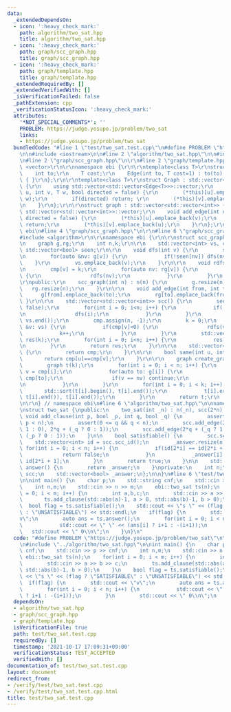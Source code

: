 ```yaml
---
data:
  _extendedDependsOn:
  - icon: ':heavy_check_mark:'
    path: algorithm/two_sat.hpp
    title: algorithm/two_sat.hpp
  - icon: ':heavy_check_mark:'
    path: graph/scc_graph.hpp
    title: graph/scc_graph.hpp
  - icon: ':heavy_check_mark:'
    path: graph/template.hpp
    title: graph/template.hpp
  _extendedRequiredBy: []
  _extendedVerifiedWith: []
  _isVerificationFailed: false
  _pathExtension: cpp
  _verificationStatusIcon: ':heavy_check_mark:'
  attributes:
    '*NOT_SPECIAL_COMMENTS*': ''
    PROBLEM: https://judge.yosupo.jp/problem/two_sat
    links:
    - https://judge.yosupo.jp/problem/two_sat
  bundledCode: "#line 1 \"test/two_sat.test.cpp\"\n#define PROBLEM \"https://judge.yosupo.jp/problem/two_sat\"\
    \n\n#include <iostream>\n\n#line 2 \"algorithm/two_sat.hpp\"\n\n#include <cassert>\n\
    \n#line 2 \"graph/scc_graph.hpp\"\n\r\n#line 2 \"graph/template.hpp\"\n\r\n#include\
    \ <vector>\r\n\r\nnamespace ebi {\r\n\r\ntemplate<class T>\r\nstruct Edge {\r\n\
    \    int to;\r\n    T cost;\r\n    Edge(int to, T cost=1) : to(to), cost(cost)\
    \ { }\r\n};\r\n\r\ntemplate<class T>\r\nstruct Graph : std::vector<std::vector<Edge<T>>>\
    \ {\r\n    using std::vector<std::vector<Edge<T>>>::vector;\r\n    void add_edge(int\
    \ u, int v, T w, bool directed = false) {\r\n        (*this)[u].emplace_back(v,\
    \ w);\r\n        if(directed) return; \r\n        (*this)[v].emplace_back(u, w);\r\
    \n    }\r\n};\r\n\r\nstruct graph : std::vector<std::vector<int>> {\r\n    using\
    \ std::vector<std::vector<int>>::vector;\r\n    void add_edge(int u, int v, bool\
    \ directed = false) {\r\n        (*this)[u].emplace_back(v);\r\n        if(directed)\
    \ return;\r\n        (*this)[v].emplace_back(u);\r\n    }\r\n};\r\n\r\n} // namespace\
    \ ebi\n#line 4 \"graph/scc_graph.hpp\"\n\r\n#line 6 \"graph/scc_graph.hpp\"\n\
    #include <algorithm>\r\n\r\nnamespace ebi {\r\n\r\nstruct scc_graph {\r\nprivate:\r\
    \n    graph g,rg;\r\n    int n,k;\r\n\r\n    std::vector<int> vs, cmp;\r\n   \
    \ std::vector<bool> seen;\r\n\r\n    void dfs(int v) {\r\n        seen[v] = true;\r\
    \n        for(auto &nv: g[v]) {\r\n            if(!seen[nv]) dfs(nv);\r\n    \
    \    }\r\n        vs.emplace_back(v);\r\n    }\r\n\r\n    void rdfs(int v) {\r\
    \n        cmp[v] = k;\r\n        for(auto nv: rg[v]) {\r\n            if(cmp[nv]<0)\
    \ {\r\n                rdfs(nv);\r\n            }\r\n        }\r\n    }\r\n\r\n\
    \r\npublic:\r\n    scc_graph(int n) : n(n) {\r\n        g.resize(n);\r\n     \
    \   rg.resize(n);\r\n    }\r\n\r\n    void add_edge(int from, int to) {\r\n  \
    \      g[from].emplace_back(to);\r\n        rg[to].emplace_back(from);\r\n   \
    \ }\r\n\r\n    std::vector<std::vector<int>> scc() {\r\n        seen.assign(n,\
    \ false);\r\n        for(int i = 0; i<n; i++) {\r\n            if(!seen[i]) {\r\
    \n                dfs(i);\r\n            }\r\n        }\r\n        std::reverse(vs.begin(),\
    \ vs.end());\r\n        cmp.assign(n, -1);\r\n        k = 0;\r\n        for(auto\
    \ &v: vs) {\r\n            if(cmp[v]<0) {\r\n                rdfs(v);\r\n    \
    \            k++;\r\n            }\r\n        }\r\n        std::vector<std::vector<int>>\
    \ res(k);\r\n        for(int i = 0; i<n; i++) {\r\n            res[cmp[i]].emplace_back(i);\r\
    \n        }\r\n        return res;\r\n    }\r\n\r\n    std::vector<int> scc_id()\
    \ {\r\n        return cmp;\r\n    }\r\n\r\n    bool same(int u, int v) {\r\n \
    \       return cmp[u]==cmp[v];\r\n    }\r\n\r\n    graph create_graph() {\r\n\
    \        graph t(k);\r\n        for(int i = 0; i < n; i++) {\r\n            int\
    \ v = cmp[i];\r\n            for(auto to: g[i]) {\r\n                int nv =\
    \ cmp[to];\r\n                if(v == nv) continue;\r\n                t[v].emplace_back(nv);\r\
    \n            }\r\n        }\r\n        for(int i = 0; i < k; i++) {\r\n     \
    \       std::sort(t[i].begin(), t[i].end());\r\n            t[i].erase(std::unique(t[i].begin(),\
    \ t[i].end()), t[i].end());\r\n        }\r\n        return t;\r\n    }\r\n};\r\
    \n\r\n} // namespace ebi\n#line 6 \"algorithm/two_sat.hpp\"\n\nnamespace ebi {\n\
    \nstruct two_sat {\npublic:\n    two_sat(int _n) : n(_n), scc(2*n) { }\n\n   \
    \ void add_clause(int p, bool _p, int q, bool _q) {\n        assert(0 <= p &&\
    \ p < n);\n        assert(0 <= q && q < n);\n        scc.add_edge(2*p + (_p ?\
    \ 1 : 0), 2*q + (_q ? 0 : 1));\n        scc.add_edge(2*q + (_q ? 1 : 0), 2*p +\
    \ (_p ? 0 : 1));\n    }\n\n    bool satisfiable() {\n        scc.scc();\n    \
    \    std::vector<int> id = scc.scc_id();\n        _answer.resize(n);\n       \
    \ for(int i = 0; i < n; i++) {\n            if(id[2*i] == id[2*i + 1]) {\n   \
    \             return false;\n            }\n            _answer[i] = id[2*i] >\
    \ id[2*i + 1];\n        }\n        return true;\n    }\n\n    std::vector<bool>\
    \ answer() {\n        return _answer;\n    }\nprivate:\n    int n;\n    scc_graph\
    \ scc;\n    std::vector<bool> _answer;\n};\n\n}\n#line 6 \"test/two_sat.test.cpp\"\
    \n\nint main() {\n    char p;\n    std::string cnf;\n    std::cin >> p >> cnf;\n\
    \    int n,m;\n    std::cin >> n >> m;\n    ebi::two_sat ts(n);\n    for(int i\
    \ = 0; i < m; i++) {\n        int a,b,c;\n        std::cin >> a >> b >> c;\n \
    \       ts.add_clause(std::abs(a)-1, a > 0, std::abs(b)-1, b > 0);\n    }\n  \
    \  bool flag = ts.satisfiable();\n    std::cout << \"s \" << (flag ? \"SATISFIABLE\"\
    \ : \"UNSATISFIABLE\") << std::endl;\n    if(flag) {\n        std::cout << \"\
    v\";\n        auto ans = ts.answer();\n        for(int i = 0; i < n; i++) {\n\
    \            std::cout << \" \" << (ans[i] ? i+1 : -(i+1));\n        }\n     \
    \   std::cout << \" 0\\n\";\n    }\n}\n"
  code: "#define PROBLEM \"https://judge.yosupo.jp/problem/two_sat\"\n\n#include <iostream>\n\
    \n#include \"../algorithm/two_sat.hpp\"\n\nint main() {\n    char p;\n    std::string\
    \ cnf;\n    std::cin >> p >> cnf;\n    int n,m;\n    std::cin >> n >> m;\n   \
    \ ebi::two_sat ts(n);\n    for(int i = 0; i < m; i++) {\n        int a,b,c;\n\
    \        std::cin >> a >> b >> c;\n        ts.add_clause(std::abs(a)-1, a > 0,\
    \ std::abs(b)-1, b > 0);\n    }\n    bool flag = ts.satisfiable();\n    std::cout\
    \ << \"s \" << (flag ? \"SATISFIABLE\" : \"UNSATISFIABLE\") << std::endl;\n  \
    \  if(flag) {\n        std::cout << \"v\";\n        auto ans = ts.answer();\n\
    \        for(int i = 0; i < n; i++) {\n            std::cout << \" \" << (ans[i]\
    \ ? i+1 : -(i+1));\n        }\n        std::cout << \" 0\\n\";\n    }\n}"
  dependsOn:
  - algorithm/two_sat.hpp
  - graph/scc_graph.hpp
  - graph/template.hpp
  isVerificationFile: true
  path: test/two_sat.test.cpp
  requiredBy: []
  timestamp: '2021-10-17 17:09:31+09:00'
  verificationStatus: TEST_ACCEPTED
  verifiedWith: []
documentation_of: test/two_sat.test.cpp
layout: document
redirect_from:
- /verify/test/two_sat.test.cpp
- /verify/test/two_sat.test.cpp.html
title: test/two_sat.test.cpp
---
```

